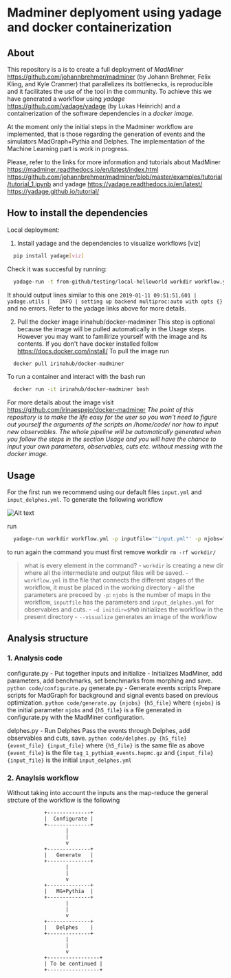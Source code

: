 # Madminer deplyoment using yadage and docker containerization

## About
This repository is a  is to create a full deployment of *MadMiner* https://github.com/johannbrehmer/madminer (by Johann Brehmer, Felix Kling, and Kyle Cranmer) that parallelizes its bottlenecks, is reproducible and it facilitates the use of the tool in the community. 
To achieve this we have generated a workflow using *yadage* https://github.com/yadage/yadage
(by Lukas Heinrich) and a containerization of the software dependencies in a *docker image*.

At the moment only the initial steps in the Madminer workflow are implemented, that is those regarding the generation of events and  the simulators MadGraph+Pythia and Delphes. The implementation of the Machine Learning part is work in progress.

Please, refer to the links for more information and tutorials about MadMiner 
https://madminer.readthedocs.io/en/latest/index.html
https://github.com/johannbrehmer/madminer/blob/master/examples/tutorial/tutorial_1.ipynb
and yadage
https://yadage.readthedocs.io/en/latest/
https://yadage.github.io/tutorial/

## How to install the dependencies

Local deployment:

1) Install yadage and the dependencies to visualize workflows [viz]
```bash
  pip install yadage[viz]
```
Check it was succesful by running:
```bash
  yadage-run -t from-github/testing/local-helloworld workdir workflow.yml -p par=World
```
It should output lines similar to this one `2019-01-11 09:51:51,601 |         yadage.utils |   INFO | setting up backend multiproc:auto with opts {}` and no errors. Refer to the yadage links above for more details.

2) Pull the docker image irinahub/docker-madminer
This step is optional because the image will be pulled automatically in the Usage steps. However you may want to familirize yourself with the image and its contents. If you don't have docker installed follow https://docs.docker.com/install/
To pull the image run
```bash
  docker pull irinahub/docker-madminer
```
To run a container and interact with the bash run
```bash
  docker run -it irinahub/docker-madminer bash
```
For more details about the image visit https://github.com/irinaespejo/docker-madminer
*The point of this repository is to make the life easy for the user so you won't need to figure out yourself the arguments of the scripts on /home/code/ nor how to input new observables. The whole pipeline will be automatically generated when you follow the steps in the section Usage and you will have the chance to input your own parameters, observables, cuts etc. without messing with the docker image.*

## Usage
For the first run we recommend using our default files `input.yml` and `input_delphes.yml`.
To generate the following workflow 

![Alt text](https://drive.google.com/open?id=1R3voiYZr6dHdHZBIFmF90NYqapq5OXy0?raw=true "workflow")

run 
```bash
  yadage-run workdir workflow.yml -p inputfile='"input.yml"' -p njobs="10" -p inputdelphes='"input_delphes.yml"' -d initdir=$PWD --visualize
```
to run again the command you must first remove workdir `rm -rf workdir/`
>what is every element in the command?
	- `workdir` is creating a new dir where all the intermediate and output files will be saved.
	- `workflow.yml` is the file that connects the different stages of the workflow, it must be placed in the working directory
	- all the parameters are preceed by `-p`: `njobs` is the number of maps in the workflow, `inputfile` has the parameters and `input_delphes.yml` for observables and cuts.
	- `-d initdir=$PWD` initializes the workflow in the present directory
	- `--visualize` generates an image of the workflow

## Analysis structure
### 1. Analysis code
configurate.py - Put together inputs and initialize
	- Initializes MadMiner, add parameters, add benchmarks, set benchmarks from morphing and save.
	`python code/configurate.py` 
generate.py - Generate events scripts
	Prepare scripts for MadGraph for background and signal events based on previous optimization.
	`python code/generate.py {njobs} {h5_file}` where `{njobs}` is the initial parameter  `njobs` and `{h5_file}` is a file generated in configurate.py with the MadMiner configuration.

delphes.py - Run Delphes
	Pass the events through Delphes, add observables and cuts, save.
	`python code/delphes.py {h5_file} {event_file} {input_file}` where  `{h5_file}` is the same file as above  `{event_file}` is the file  `tag_1_pythia8_events.hepmc.gz` and `{input_file}{input_file}` is the initial `input_delphes.yml`

### 2. Anaylsis workflow
Without taking into account the inputs ans the map-reduce the general strcture of the workflow is the following

				+--------------+
				|  Configurate |
				+--------------+
					   |
					   |
					   v
				+--------------+
				|   Generate   |
				+--------------+
	   				   |
					   |
					   v
				+--------------+
				|   MG+Pythia  |
				+--------------+
					   |
					   |
					   v
				+--------------+
				|   Delphes    |
				+--------------+
					   |
					   |
					   v
				+-----------------+
				| To be continued |
				+-----------------+

